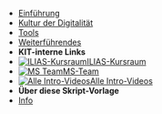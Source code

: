 - [Einführung](01_Intro)
- [Kultur der Digitalität](02_Kultur)
- [Tools](03_Tools)
- [Weiterführendes](04_Beyond)
- **KIT-interne Links**
- [![ILIAS-Kursraum](https://icongr.am/octicons/rocket.svg?size=16&color=currentColor)ILIAS-Kursraum](https://ilias.studium.kit.edu/goto.php?target=crs_1083151&client_id=produktiv)
- [![MS Team](https://icongr.am/octicons/people.svg?size=16&color=currentColor)MS-Team](https://connect.studium.kit.edu/teams/join/UFTXtJiJ9f)
- [![Alle Intro-Videos](https://icongr.am/octicons/play.svg?size=128&color=currentColor)Alle Intro-Videos](https://mediaservice.bibliothek.kit.edu/#/details/DIVA-2020-C18)
- **Über diese Skript-Vorlage**
- [Info](https://github.com/hibbitts-design/docsify-open-course-starter-kit/blob/master/README.md)
